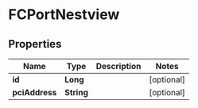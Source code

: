# FCPortNestview

## Properties
Name | Type | Description | Notes
------------ | ------------- | ------------- | -------------
**id** | **Long** |  |  [optional]
**pciAddress** | **String** |  |  [optional]
